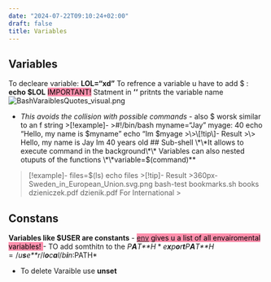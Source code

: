 ```yaml
---
date: "2024-07-22T09:10:24+02:00"
draft: false
title: Variables
---
```


## Variables

To decleare variable: **LOL=“xd”** To refrence a variable u have to add
$ : **echo $LOL** <mark style="background: #FF5582A6;">IMPORTANT!</mark>
Statment in **’’** pritnts the variable name
![BashVaraiblesQuotes_visual.png](/Notes/BashVaraiblesQuotes_visual.png)
- *This avoids the collision with possible commands* - also $ worsk
similar to an f string \>\[!example\]- \>#!/bin/bash myname=“Jay” myage:
40 echo “Hello, my name is $myname” echo “Im
$myage >\>\[!tip\]- Result >\> Hello, my name is Jay Im 40 years old ## Sub-shell \*\*It allows to execute command in the background\*\* Variables can also nested otuputs of the functions \*\*variable=$(command)\*\*

> \[!example\]- files=$(ls) echo files \>\[!tip\]- Result
> \>360px-Sweden_in_European_Union.svg.png bash-test bookmarks.sh books
> dzieniczek.pdf dzienik.pdf For International \>

## Constans

**Variables like $USER are constants** -
<mark style="background: #FF5582A6;">[env](/Notes/posts/Linux/env) gives
u a list of all envairomental variables! </mark> - TO add somthitn to
the
*P**A**T**H* \* *e**x**p**o**r**t**P**A**T**H* = /*u**s**e**r*/*l**o**c**a**l*/*b**i**n*:PATH\*

-   To delete Varaible use **unset**
